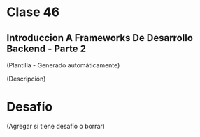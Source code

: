 # Clase 46

## Introduccion A Frameworks De Desarrollo Backend - Parte 2

(Plantilla - Generado automáticamente)

(Descripción)

# Desafío

(Agregar si tiene desafío o borrar)


